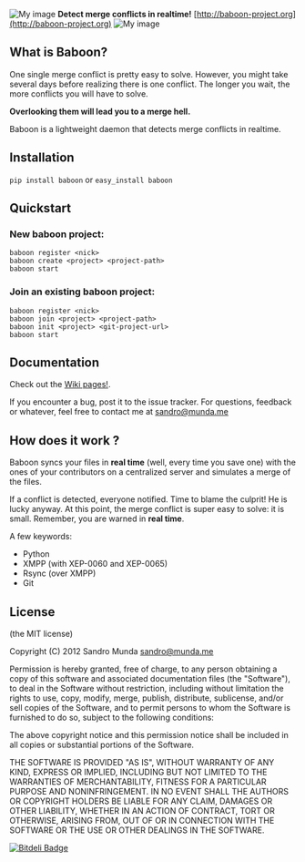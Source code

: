![My image](http://i1.minus.com/jyaT1d3kWY1hH_e.jpg)
**Detect merge conflicts in realtime!**
[http://baboon-project.org](http://baboon-project.org)
![My image](http://i3.minus.com/jbuMtAj0zbpNb1_e.jpg)

## What is Baboon?

One single merge conflict is pretty easy to solve. However, you might take
several days before realizing there is one conflict. The longer you wait, the
more conflicts you will have to solve.

**Overlooking them will lead you to a merge hell.**

Baboon is a lightweight daemon that detects merge conflicts in realtime.

## Installation

```pip install baboon``` or ```easy_install baboon```

## Quickstart

### New baboon project:

```
baboon register <nick>
baboon create <project> <project-path>
baboon start
```

### Join an existing baboon project:

```
baboon register <nick>
baboon join <project> <project-path>
baboon init <project> <git-project-url>
baboon start
```

## Documentation
Check out the [Wiki pages!](https://github.com/SeyZ/baboon/wiki).

If you encounter a bug, post it to the issue tracker.  For questions, feedback
or whatever, feel free to contact me at
[sandro@munda.me](mailto:sandro@munda.me)

## How does it work ?

Baboon syncs your files in **real time** (well, every time you save one) with
the ones of your contributors on a centralized server and simulates a merge of
the files.

If a conflict is detected, everyone notified. Time to blame the culprit! He is
lucky anyway. At this point, the merge conflict is super easy to solve: it is
small. Remember, you are warned in **real time**.

A few keywords:
* Python
* XMPP (with XEP-0060 and XEP-0065)
* Rsync (over XMPP)
* Git

## License

(the MIT license)

Copyright (C) 2012 Sandro Munda <sandro@munda.me>

Permission is hereby granted, free of charge, to any person obtaining a copy of
this software and associated documentation files (the "Software"), to deal in
the Software without restriction, including without limitation the rights to
use, copy, modify, merge, publish, distribute, sublicense, and/or sell copies
of the Software, and to permit persons to whom the Software is furnished to do
so, subject to the following conditions:

The above copyright notice and this permission notice shall be included in all
copies or substantial portions of the Software.

THE SOFTWARE IS PROVIDED "AS IS", WITHOUT WARRANTY OF ANY KIND, EXPRESS OR
IMPLIED, INCLUDING BUT NOT LIMITED TO THE WARRANTIES OF MERCHANTABILITY,
FITNESS FOR A PARTICULAR PURPOSE AND NONINFRINGEMENT. IN NO EVENT SHALL THE
AUTHORS OR COPYRIGHT HOLDERS BE LIABLE FOR ANY CLAIM, DAMAGES OR OTHER
LIABILITY, WHETHER IN AN ACTION OF CONTRACT, TORT OR OTHERWISE, ARISING FROM,
OUT OF OR IN CONNECTION WITH THE SOFTWARE OR THE USE OR OTHER DEALINGS IN THE
SOFTWARE.


[![Bitdeli Badge](https://d2weczhvl823v0.cloudfront.net/SeyZ/baboon/trend.png)](https://bitdeli.com/free "Bitdeli Badge")

